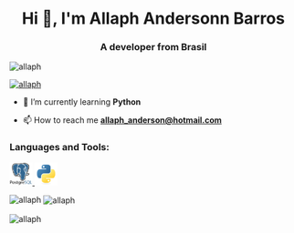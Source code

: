 <h1 align="center">Hi 👋, I'm Allaph Andersonn Barros</h1>
<h3 align="center">A developer from Brasil</h3>

<p align="left"> <img src="https://komarev.com/ghpvc/?username=allaph&label=Profile%20views&color=0e75b6&style=flat" alt="allaph" /> </p>

<p align="left"> <a href="https://github.com/ryo-ma/github-profile-trophy"><img src="https://github-profile-trophy.vercel.app/?username=allaph" alt="allaph" /></a> </p>

- 🌱 I’m currently learning **Python**

- 📫 How to reach me **allaph_anderson@hotmail.com**

<h3 align="left">Languages and Tools:</h3>
<p align="left"> <a href="https://www.postgresql.org" target="_blank" rel="noreferrer"> <img src="https://raw.githubusercontent.com/devicons/devicon/master/icons/postgresql/postgresql-original-wordmark.svg" alt="postgresql" width="40" height="40"/> </a> <a href="https://www.python.org" target="_blank" rel="noreferrer"> <img src="https://raw.githubusercontent.com/devicons/devicon/master/icons/python/python-original.svg" alt="python" width="40" height="40"/> </a> </p>

<p><img align="left" src="https://github-readme-stats.vercel.app/api/top-langs?username=allaph&show_icons=true&locale=en&layout=compact" alt="allaph" /></p>

<p>&nbsp;<img align="center" src="https://github-readme-stats.vercel.app/api?username=allaph&show_icons=true&locale=en" alt="allaph" /></p>

<p><img align="center" src="https://github-readme-streak-stats.herokuapp.com/?user=allaph&" alt="allaph" /></p>
